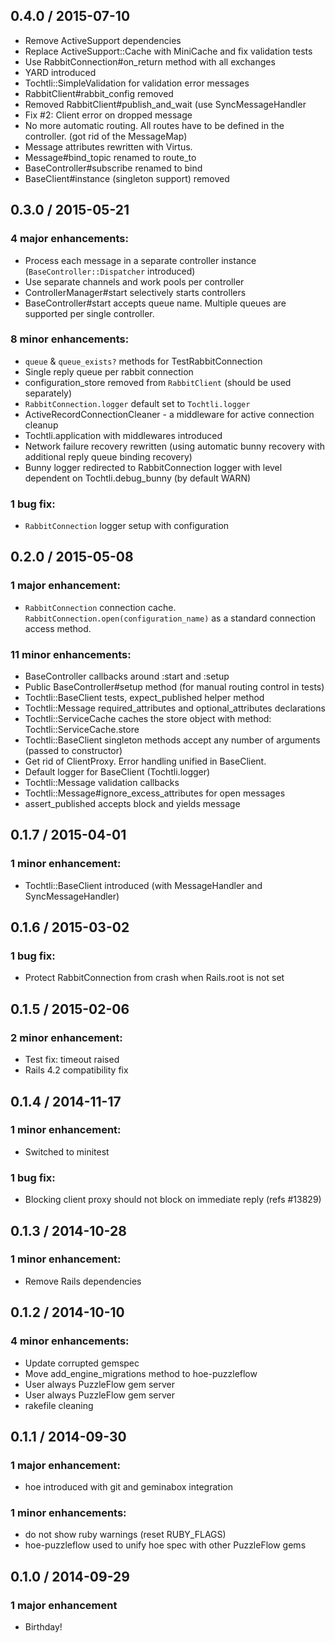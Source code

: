 ## 0.4.0 / 2015-07-10

  * Remove ActiveSupport dependencies
  * Replace ActiveSupport::Cache with MiniCache and fix validation tests
  * Use RabbitConnection#on_return method with all exchanges
  * YARD introduced
  * Tochtli::SimpleValidation for validation error messages
  * RabbitClient#rabbit_config removed
  * Removed RabbitClient#publish_and_wait (use SyncMessageHandler
  * Fix #2: Client error on dropped message
  * No more automatic routing. All routes have to be defined in the controller. (got rid of the MessageMap)
  * Message attributes rewritten with Virtus.
  * Message#bind_topic renamed to route_to
  * BaseController#subscribe renamed to bind
  * BaseClient#instance (singleton support) removed

## 0.3.0 / 2015-05-21

### 4 major enhancements:

  * Process each message in a separate controller instance (`BaseController::Dispatcher` introduced)
  * Use separate channels and work pools per controller
  * ControllerManager#start selectively starts controllers
  * BaseController#start accepts queue name. Multiple queues are supported per single controller.
  
### 8 minor enhancements:

  * `queue` & `queue_exists?` methods for TestRabbitConnection
  * Single reply queue per rabbit connection
  * configuration_store removed from `RabbitClient` (should be used separately)
  * `RabbitConnection.logger` default set to `Tochtli.logger`
  * ActiveRecordConnectionCleaner - a middleware for active connection cleanup
  * Tochtli.application with middlewares introduced
  * Network failure recovery rewritten (using automatic bunny recovery with additional reply queue binding recovery)
  * Bunny logger redirected to RabbitConnection logger with level dependent on Tochtli.debug_bunny (by default WARN)
  
### 1 bug fix:

  * `RabbitConnection` logger setup with configuration

## 0.2.0 / 2015-05-08

### 1 major enhancement:

  * `RabbitConnection` connection cache. `RabbitConnection.open(configuration_name)` as a standard connection access method.

### 11 minor enhancements:

  * BaseController callbacks around :start and :setup
  * Public BaseController#setup method (for manual routing control in tests)
  * Tochtli::BaseClient tests, expect_published helper method
  * Tochtli::Message required_attributes and optional_attributes declarations
  * Tochtli::ServiceCache caches the store object with method: Tochtli::ServiceCache.store
  * Tochtli::BaseClient singleton methods accept any number of arguments (passed to constructor)
  * Get rid of ClientProxy. Error handling unified in BaseClient.
  * Default logger for BaseClient (Tochtli.logger)
  * Tochtli::Message validation callbacks
  * Tochtli::Message#ignore_excess_attributes for open messages
  * assert_published accepts block and yields message
  
## 0.1.7 / 2015-04-01

### 1 minor enhancement:

  * Tochtli::BaseClient introduced (with MessageHandler and SyncMessageHandler)
  
## 0.1.6 / 2015-03-02

### 1 bug fix:

  * Protect RabbitConnection from crash when Rails.root is not set
  
## 0.1.5 / 2015-02-06

### 2 minor enhancement:

  * Test fix: timeout raised
  * Rails 4.2 compatibility fix

## 0.1.4 / 2014-11-17

### 1 minor enhancement:

  * Switched to minitest

### 1 bug fix:

  * Blocking client proxy should not block on immediate reply (refs #13829)

## 0.1.3 / 2014-10-28

### 1 minor enhancement:

  * Remove Rails dependencies

## 0.1.2 / 2014-10-10

### 4 minor enhancements:

  * Update corrupted gemspec
  * Move add_engine_migrations method to hoe-puzzleflow
  * User always PuzzleFlow gem server
  * User always PuzzleFlow gem server
  * rakefile cleaning

## 0.1.1 / 2014-09-30

### 1 major enhancement:

  * hoe introduced with git and geminabox integration

### 1 minor enhancements:

  * do not show ruby warnings (reset RUBY_FLAGS)
  * hoe-puzzleflow used to unify hoe spec with other PuzzleFlow gems

## 0.1.0 / 2014-09-29

### 1 major enhancement

  * Birthday!



